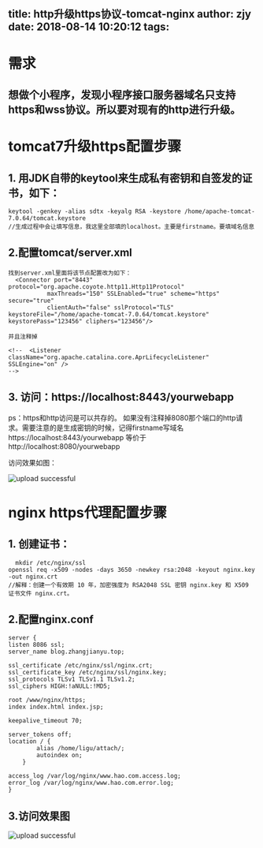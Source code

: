 title: http升级https协议-tomcat-nginx
author: zjy
date: 2018-08-14 10:20:12
tags:
---
# 需求
## 想做个小程序，发现小程序接口服务器域名只支持https和wss协议。所以要对现有的http进行升级。



# tomcat7升级https配置步骤

##  1. 用JDK自带的keytool来生成私有密钥和自签发的证书，如下： 

	keytool -genkey -alias sdtx -keyalg RSA -keystore /home/apache-tomcat-7.0.64/tomcat.keystore
    //生成过程中会让填写信息，我这里全部填的localhost。主要是firstname。要填域名信息
    
## 2.配置tomcat/server.xml
	找到server.xml里面将该节点配置改为如下：
      <Connector port="8443" protocol="org.apache.coyote.http11.Http11Protocol"
               maxThreads="150" SSLEnabled="true" scheme="https" secure="true"
               clientAuth="false" sslProtocol="TLS" keystoreFile="/home/apache-tomcat-7.0.64/tomcat.keystore" keystorePass="123456" cliphers="123456"/>
   
    并且注释掉

    <!--  <Listener className="org.apache.catalina.core.AprLifecycleListener" SSLEngine="on" />
	-->  
    
## 3. 访问：https://localhost:8443/yourwebapp
  ps：https和http访问是可以共存的。
  如果没有注释掉8080那个端口的http请求。需要注意的是生成密钥的时候，记得firstname写域名
  https://localhost:8443/yourwebapp   等价于    http://localhost:8080/yourwebapp

访问效果如图：

![upload successful](pasted-2.png) 



# nginx https代理配置步骤

## 1. 创建证书：
	  mkdir /etc/nginx/ssl
  	openssl req -x509 -nodes -days 3650 -newkey rsa:2048 -keyout nginx.key -out nginx.crt
    //解释：创建一个有效期 10 年，加密强度为 RSA2048 SSL 密钥 nginx.key 和 X509 证书文件 nginx.crt。
## 2.配置nginx.conf
    server {
    listen 8086 ssl;
    server_name blog.zhangjianyu.top;

    ssl_certificate /etc/nginx/ssl/nginx.crt;
    ssl_certificate_key /etc/nginx/ssl/nginx.key;
    ssl_protocols TLSv1 TLSv1.1 TLSv1.2;
    ssl_ciphers HIGH:!aNULL:!MD5;

    root /www/nginx/https;
    index index.html index.jsp;
        
    keepalive_timeout 70;
        
    server_tokens off;
    location / {
            alias /home/ligu/attach/;
            autoindex on;
        }

    access_log /var/log/nginx/www.hao.com.access.log;
    error_log /var/log/nginx/www.hao.com.error.log;
	}
    
    
## 3.访问效果图


![upload successful](pasted-3.png)